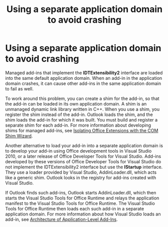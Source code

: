 ﻿---
title: Using a separate application domain to avoid crashing
TOCTitle: Using a separate application domain to avoid crashing
ms:assetid: 7fc6d1e5-7032-47a9-826f-6b5d3b43fef9
ms:mtpsurl: https://msdn.microsoft.com/library/office/bb623114(v=office.15)
ms:contentKeyID: 55119786
ms.date: 07/24/2014
mtps_version: v=office.15
---

# Using a separate application domain to avoid crashing

Managed add-ins that implement the **IDTExtensibility2** interface are loaded into the same default application domain. When an add-in in the application domain crashes, it can cause other add-ins in the same application domain to fail as well.

To work around this problem, you can create a shim for the add-in, so that the add-in can be loaded in its own application domain. A shim is an unmanaged dynamic link library written in C++. When you use a shim, you register the shim instead of the add-in. Outlook loads the shim, and the shim loads the add-in for which it was built. You must build and register a separate shim for each add-in. For more information about developing shims for managed add-ins, see [Isolating Office Extensions with the COM Shim Wizard](https://go.microsoft.com/fwlink/?linkid=89109).

Another alternative to load your add-in into a separate application domain is to develop your add-in using Office development tools in Visual Studio 2010, or a later release of Office Developer Tools for Visual Studio. Add-ins developed by these versions of Office Developer Tools for Visual Studio do not implement the IDTExtensibility2 interface but use the **IStartup** interface. They use a loader provided by Visual Studio, AddinLoader.dll, which acts like a generic shim. Outlook looks in the registry for add-ins created with Visual Studio. 

If Outlook finds such add-ins, Outlook starts AddinLoader.dll, which then starts the Visual Studio Tools for Office Runtime and relays the application manifest to the Visual Studio Tools for Office Runtime. The Visual Studio Tools for Office Runtime then loads each such add-in in a separate application domain. For more information about how Visual Studio loads an add-in, see [Architecture of Application-Level Add-Ins](https://msdn.microsoft.com/library/bb386298\(v=office.15\)).

